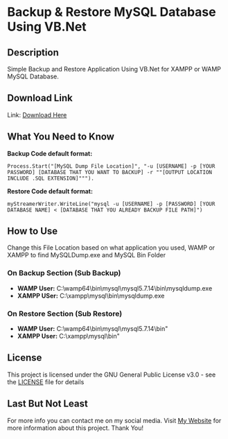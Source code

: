 # Backup & Restore MySQL Database Using VB.Net

## Description
Simple Backup and Restore Application Using VB.Net for XAMPP or WAMP MySQL Database.

## Download Link
Link: [Download Here](http://bit.ly/BackRestVBNet)

## What You Need to Know
**Backup Code default format:**
```
Process.Start("[MySQL Dump File Location]", "-u [USERNAME] -p [YOUR PASSWORD] [DATABASE THAT YOU WANT TO BACKUP] -r ""[OUTPUT LOCATION INCLUDE .SQL EXTENSION]""").
```

**Restore Code default format:**
```
myStreamerWriter.WriteLine("mysql -u [USERNAME] -p [PASSWORD] [YOUR DATABASE NAME] < [DATABASE THAT YOU ALREADY BACKUP FILE PATH]")
```

## How to Use
Change this File Location based on what application you used, WAMP or XAMPP to find MySQLDump.exe and MySQL Bin Folder
### On Backup Section (Sub Backup)
* **WAMP User:** C:\wamp64\bin\mysql\mysql5.7.14\bin\mysqldump.exe
* **XAMPP USer:** C:\xampp\mysql\bin\mysqldump.exe

### On Restore Section (Sub Restore)
* **WAMP User:** C:\wamp64\bin\mysql\mysql5.7.14\bin"
* **XAMPP User:** C:\xampp\mysql\bin\"

## License
This project is licensed under the GNU General Public License v3.0 - see the [LICENSE](LICENSE) file for details

## Last But Not Least
For more info you can contact me on my social media. Visit [My Website](https://ericliputra.xyz/) for more information about this project. Thank You!